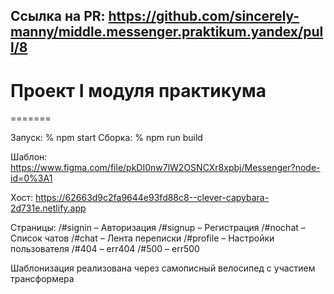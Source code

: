 ## Ссылка на PR: https://github.com/sincerely-manny/middle.messenger.praktikum.yandex/pull/8

# Проект I модуля практикума
=======

Запуск: % npm start
Сборка: % npm run build

Шаблон:
https://www.figma.com/file/pkDI0nw7lW2OSNCXr8xpbj/Messenger?node-id=0%3A1

Хост:
https://62663d9c2fa9644e93fd88c8--clever-capybara-2d731e.netlify.app



Страницы:
/#signin – Авторизация
/#signup – Регистрация
/#nochat – Список чатов
/#chat – Лента переписки
/#profile – Настройки пользователя
/#404 – err404
/#500 – err500

Шаблонизация реализована через самописный велосипед c участием трансформера
